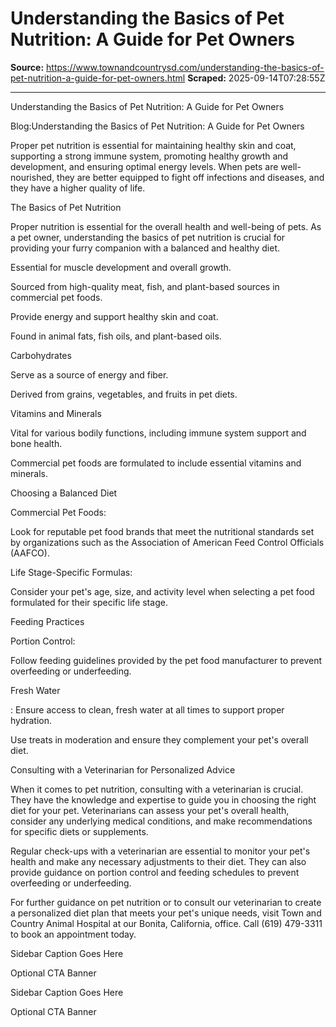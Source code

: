# Understanding the Basics of Pet Nutrition: A Guide for Pet Owners

**Source:** https://www.townandcountrysd.com/understanding-the-basics-of-pet-nutrition-a-guide-for-pet-owners.html
**Scraped:** 2025-09-14T07:28:55Z

---

Understanding the Basics of Pet Nutrition: A Guide for Pet Owners

Blog:Understanding the Basics of Pet Nutrition: A Guide for Pet Owners

Proper pet nutrition is essential for maintaining healthy skin and coat, supporting a strong immune system, promoting healthy growth and development, and ensuring optimal energy levels. When pets are well-nourished, they are better equipped to fight off infections and diseases, and they have a higher quality of life.

The Basics of Pet Nutrition

Proper nutrition is essential for the overall health and well-being of pets. As a pet owner, understanding the basics of pet nutrition is crucial for providing your furry companion with a balanced and healthy diet.

Essential for muscle development and overall growth.

Sourced from high-quality meat, fish, and plant-based sources in commercial pet foods.

Provide energy and support healthy skin and coat.

Found in animal fats, fish oils, and plant-based oils.

Carbohydrates

Serve as a source of energy and fiber.

Derived from grains, vegetables, and fruits in pet diets.

Vitamins and Minerals

Vital for various bodily functions, including immune system support and bone health.

Commercial pet foods are formulated to include essential vitamins and minerals.

Choosing a Balanced Diet

Commercial Pet Foods:

Look for reputable pet food brands that meet the nutritional standards set by organizations such as the Association of American Feed Control Officials (AAFCO).

Life Stage-Specific Formulas:

Consider your pet's age, size, and activity level when selecting a pet food formulated for their specific life stage.

Feeding Practices

Portion Control:

Follow feeding guidelines provided by the pet food manufacturer to prevent overfeeding or underfeeding.

Fresh Water

: Ensure access to clean, fresh water at all times to support proper hydration.

Use treats in moderation and ensure they complement your pet's overall diet.

Consulting with a Veterinarian for Personalized Advice

When it comes to pet nutrition, consulting with a veterinarian is crucial. They have the knowledge and expertise to guide you in choosing the right diet for your pet. Veterinarians can assess your pet's overall health, consider any underlying medical conditions, and make recommendations for specific diets or supplements.

Regular check-ups with a veterinarian are essential to monitor your pet's health and make any necessary adjustments to their diet. They can also provide guidance on portion control and feeding schedules to prevent overfeeding or underfeeding.

For further guidance on pet nutrition or to consult our veterinarian to create a personalized diet plan that meets your pet's unique needs, visit Town and Country Animal Hospital at our Bonita, California, office. Call (619) 479-3311 to book an appointment today.

Sidebar Caption Goes Here

Optional CTA Banner

Sidebar Caption Goes Here

Optional CTA Banner